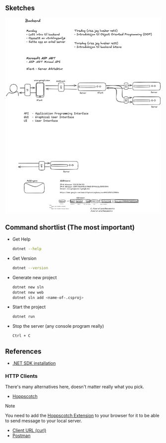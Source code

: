 ## Sketches

![Sketches](/documentation/backend-introduction.excalidraw.png)

## Command shortlist (The most important)

- Get Help

  ```sh
  dotnet --help
  ```

- Get Version

  ```sh
  dotnet --version
  ```

- Generate new project

  ```sh
  dotnet new sln
  dotnet new web
  dotnet sln add <name-of-.csproj>
  ```

- Start the project

  ```sh
  dotnet run
  ```

- Stop the server (any console program really)

  ```sh
  Ctrl + C
  ```

## References

- [.NET SDK installation](https://dotnet.microsoft.com/en-us/download)

### HTTP Clients

There's many alternatives here, doesn't matter really what you pick.

- [Hoppscotch](https://hoppscotch.io/)

> [!NOTE]
> 
> You need to add the [Hoppscotch Extension](https://www.google.com/search?q=hoppscotch+extension) to your browser for it to be able to send message to your local server.

- [Client URL (curl)](https://curl.se/)
- [Postman](https://www.postman.com/)
